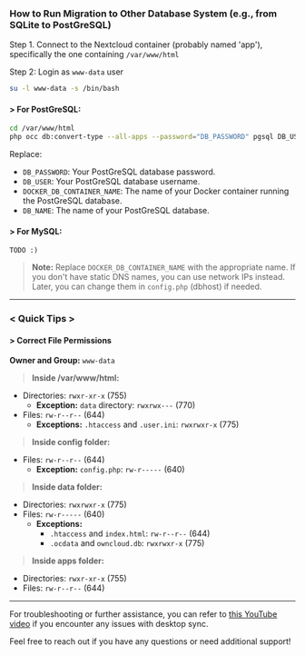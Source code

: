 ### How to Run Migration to Other Database System (e.g., from SQLite to PostGreSQL)

Step 1. Connect to the Nextcloud container (probably named 'app'), specifically the one containing `/var/www/html`

Step 2: Login as `www-data` user
```bash
su -l www-data -s /bin/bash
```

#### > For PostGreSQL:

```bash
cd /var/www/html
php occ db:convert-type --all-apps --password="DB_PASSWORD" pgsql DB_USER DOCKER_DB_CONTAINER_NAME DB_NAME
```

Replace:
- `DB_PASSWORD`: Your PostGreSQL database password.
- `DB_USER`: Your PostGreSQL database username.
- `DOCKER_DB_CONTAINER_NAME`: The name of your Docker container running the PostGreSQL database.
- `DB_NAME`: The name of your PostGreSQL database.

#### > For MySQL:
```
TODO :)
```

> **Note:** Replace `DOCKER_DB_CONTAINER_NAME` with the appropriate name. If you don't have static DNS names, you can use network IPs instead. Later, you can change them in `config.php` (dbhost) if needed.

---

### < Quick Tips >

#### > Correct File Permissions

**Owner and Group:** `www-data`

> **Inside /var/www/html:**
- Directories: `rwxr-xr-x` (755) 
  - **Exception:** `data` directory: `rwxrwx---` (770)
- Files: `rw-r--r--` (644)
  - **Exceptions:** `.htaccess` and `.user.ini`: `rwxrwxr-x` (775)

> **Inside config folder:**
- Files: `rw-r--r--` (644)
  - **Exception:** `config.php`: `rw-r-----` (640)

> **Inside data folder:**
- Directories: `rwxrwxr-x` (775)
- Files: `rw-r-----` (640)
  - **Exceptions:**
    - `.htaccess` and `index.html`: `rw-r--r--` (644)
	- `.ocdata` and `owncloud.db`: `rwxrwxr-x` (775)

> **Inside apps folder:**
- Directories: `rwxr-xr-x` (755)
- Files: `rw-r--r--` (644)


---

For troubleshooting or further assistance, you can refer to [this YouTube video](https://www.youtube.com/watch?v=iFHbzWhKfuU&t=570s) if you encounter any issues with desktop sync.

Feel free to reach out if you have any questions or need additional support!